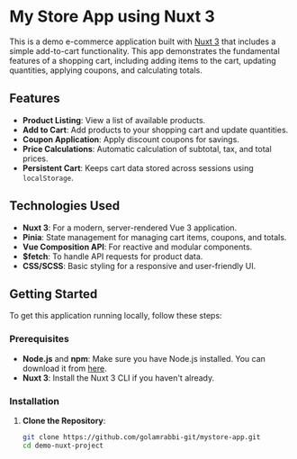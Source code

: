 # My Store App using Nuxt 3

This is a demo e-commerce application built with [Nuxt 3](https://nuxt.com/) that includes a simple add-to-cart functionality. This app demonstrates the fundamental features of a shopping cart, including adding items to the cart, updating quantities, applying coupons, and calculating totals.

## Features

- **Product Listing**: View a list of available products.
- **Add to Cart**: Add products to your shopping cart and update quantities.
- **Coupon Application**: Apply discount coupons for savings.
- **Price Calculations**: Automatic calculation of subtotal, tax, and total prices.
- **Persistent Cart**: Keeps cart data stored across sessions using `localStorage`.

## Technologies Used

- **Nuxt 3**: For a modern, server-rendered Vue 3 application.
- **Pinia**: State management for managing cart items, coupons, and totals.
- **Vue Composition API**: For reactive and modular components.
- **$fetch**: To handle API requests for product data.
- **CSS/SCSS**: Basic styling for a responsive and user-friendly UI.

## Getting Started

To get this application running locally, follow these steps:

### Prerequisites

- **Node.js** and **npm**: Make sure you have Node.js installed. You can download it from [here](https://nodejs.org/).
- **Nuxt 3**: Install the Nuxt 3 CLI if you haven't already.

### Installation

1. **Clone the Repository**:
   ```bash
   git clone https://github.com/golamrabbi-git/mystore-app.git
   cd demo-nuxt-project
